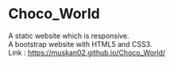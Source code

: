 # Choco_World
A static website which is responsive.<br>
A bootstrap website with HTML5 and CSS3.<br>
Link : https://muskan02.github.io/Choco_World/
